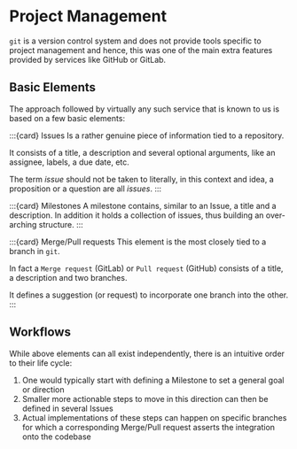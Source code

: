 # Project Management

`git` is a version control system and does not provide tools specific to project management and hence, this was one of the main extra features provided by services like GitHub or GitLab.

## Basic Elements
The approach followed by virtually any such service that is known to us is based on a few basic elements:

:::{card} Issues
Is a rather genuine piece of information tied to a repository.

It consists of a title, a description and several optional arguments, like an assignee, labels, a due date, etc.

The term _issue_ should not be taken to literally, in this context and idea, a proposition or a question are all _issues_.
:::

:::{card} Milestones
A milestone contains, similar to an Issue, a title and a description.
In addition it holds a collection of issues, thus building an over-arching structure.
:::

:::{card} Merge/Pull requests
This element is the most closely tied to a branch in `git`.

In fact a `Merge request` (GitLab) or `Pull request` (GitHub) consists of a title, a description and two branches.

It defines a suggestion (or request) to incorporate one branch into the other.
:::

## Workflows

While above elements can all exist independently, there is an intuitive order to their life cycle:

1. One would typically start with defining a Milestone to set a general goal or direction
2. Smaller more actionable steps to move in this direction can then be defined in several Issues
3. Actual implementations of these steps can happen on specific branches for which a corresponding Merge/Pull request asserts the integration onto the codebase
